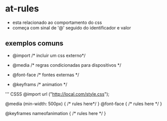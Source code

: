  # at-rules

 * esta relacionado ao comportamento do css
 * começa com sinal de '@' seguido do identificador e valor

 ## exemplos comuns
 - @import       /* incluir um css externo*/

 - @media        /* regras condicionadas para dispositivos */

 - @font-face    /* fontes externas */

 - @keyframs     /* animation */

 ''' CSSS
 @import url ("http://local.com/style.css");

 @media (min-width: 500px) {
     /* rules here*/
 }
 @font-face {
      /* rules here */
 }

 @keyframes nameofanimation {
      /* rules here */
 }